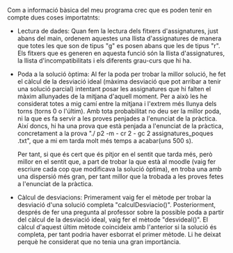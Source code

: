 Com a informació bàsica del meu programa crec que es poden tenir en compte dues coses importatnts:

- Lectura de dades:
  Quan fem la lectura dels fitxers d'assignatures, just abans del main, ordenem aquestes una llista d'assignatures de manera que totes les que son de tipus "g" es posen abans que les de tipus "r".
  Els fitxers que es generen en aquesta funció són la llista d'assignatures, la llista d'incompatibilitats i els diferents grau-curs que hi ha.
  
- Poda a la solució òptima:
  Al fer la poda per trobar la millor solució, he fet el càlcul de la desviació ideal (màxima desviació que pot arribar a tenir una solució parcial) intentant posar les assignatures que hi falten el màxim          allunyades de la mitjana d'aquell moment. Per a això les he considerat totes a mig camí entre la mitjana i l'extrem més llunya dels torns (torns 0 o l'últim). Amb tota probabilitat no deu ser la millor poda,     ni la que es fa servir a les proves penjades a l'enunciat de la pràctica.  Així doncs,  hi ha una prova que està penjada a l'enunciat de la pràctica, concretament a la prova "./ p2 -m - cr 2 - gc 2               assignatures_poques .txt", que a mi em tarda molt més temps a acabar(uns 500 s).

  Per tant, si que és cert que és pitjor en el sentit que tarda més, però millor en el sentit que, a part de trobar la que està al moodle (vaig fer escriure cada cop que modificava la solució òptima), en troba     una amb una dispersió més gran, per tant millor que la trobada a les proves fetes a l'enunciat de la pràctica.

- Càlcul de desviacions:
  Primerament vaig fer el mètode per trobar la desviació d'una solució completa "calculDesviacio()". Posteriorment, després de fer una pregunta al professor sobre la possible poda a partir del càlcul de la         desviació ideal, vaig fer el mètode "desvideal()". El càlcul d'aquest últim mètode coincideix amb l'anterior si la solució és completa, per tant podria haver esborrat el primer mètode. Li he deixat perquè he     considerat que no tenia una gran importància.

 
